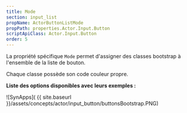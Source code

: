 ```yaml
---
title: Mode
section: input_list
propName: ActorButtonListMode
propPath: properties.Actor.Input.Button
scriptApiClass: Actor.Input.Button
order: 5
---
```

La propriété spécifique `Mode` permet d'assigner des classes bootstrap à l'ensemble de la liste de bouton.

Chaque classe possède son code couleur propre.

**Liste des options disponibles avec leurs exemples :**

![SynApps]( {{ site.baseurl }}/assets/concepts/actor/input_button/buttonsBootstrap.PNG)